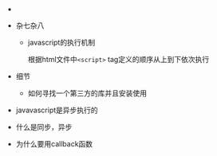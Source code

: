 - 

- 杂七杂八

  - javascript的执行机制

    根据html文件中`<script>` tag定义的顺序从上到下依次执行

- 细节

  - 如何寻找一个第三方的库并且安装使用

- javavascript是异步执行的

- 什么是同步，异步

- 为什么要用callback函数